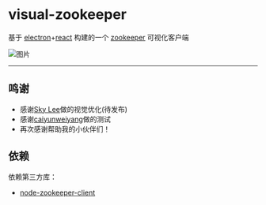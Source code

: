 # visual-zookeeper

基于 [electron](https://electronjs.org)+[react](https://reactjs.org/) 构建的一个 [zookeeper](http://zookeeper.apache.org) 可视化客户端

![图片](https://raw.githubusercontent.com/ghostg00/visual-zookeeper/master/docs/images/visual-zookeeper.png)

---

<!-- ## TODO -->
<!-- - 优化页面风格 -->

## 鸣谢
- 感谢[Sky Lee](https://github.com/skyued)做的视觉优化(待发布)
- 感谢[caiyunweiyang](https://github.com/caiyunweiyang)做的测试
- 再次感谢帮助我的小伙伴们！

## 依赖

依赖第三方库：

- [node-zookeeper-client](https://github.com/alexguan/node-zookeeper-client)
